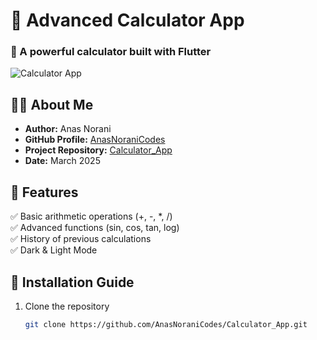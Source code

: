 # 📱 Advanced Calculator App

### 🚀 A powerful calculator built with Flutter

![Calculator App](https://help.apple.com/assets/678AF3BDAED93ED9D1042F84/678AF3C89EC3C835220A70FE/en_US/f2879765ab153bf235cef67ccb65ba92.png)   

## 👨‍💻 About Me
- **Author:** Anas Norani
- **GitHub Profile:** [AnasNoraniCodes](https://github.com/AnasNoraniCodes)
- **Project Repository:** [Calculator_App](https://github.com/AnasNoraniCodes/Calculator_App)
- **Date:** March 2025

## 📢 Features
✅ Basic arithmetic operations (+, -, *, /)  
✅ Advanced functions (sin, cos, tan, log)  
✅ History of previous calculations  
✅ Dark & Light Mode

## 🔧 Installation Guide
1. Clone the repository
   ```sh
   git clone https://github.com/AnasNoraniCodes/Calculator_App.git

